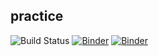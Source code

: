 ##  practice

![Build Status](https://github.com/Nddfdd/practice/actions/workflows/main.yml/badge.svg?branch=main)
[![Binder](https://mybinder.org/badge_logo.svg)](https://mybinder.org/v2/gh/Nddfdd/practice/main?labpath=notebook.ipynb)
[![Binder](https://mybinder.org/badge_logo.svg)](https://mybinder.org/v2/gh/Nddfdd/practice/main?labpath=titanic.ipynb)